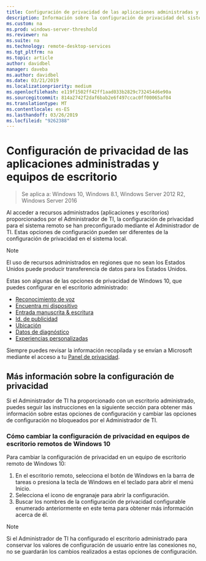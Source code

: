 ```yaml
---
title: Configuración de privacidad de las aplicaciones administradas y equipos de escritorio
description: Información sobre la configuración de privacidad del sistema remoto al usar administra aplicaciones y escritorios.
ms.custom: na
ms.prod: windows-server-threshold
ms.reviewer: na
ms.suite: na
ms.technology: remote-desktop-services
ms.tgt_pltfrm: na
ms.topic: article
author: davidbel
manager: daveba
ms.author: davidbel
ms.date: 03/21/2019
ms.localizationpriority: medium
ms.openlocfilehash: e119f1502ff42ff1aad033b2829c732454d6e90a
ms.sourcegitcommit: 814a2742f2daf6bab2e6f497ccac0ff00065af04
ms.translationtype: MT
ms.contentlocale: es-ES
ms.lasthandoff: 03/26/2019
ms.locfileid: "9262388"
---
```

# Configuración de privacidad de las aplicaciones administradas y equipos de escritorio

>Se aplica a: Windows 10, Windows 8.1, Windows Server 2012 R2, Windows Server 2016

Al acceder a recursos administrados (aplicaciones y escritorios) proporcionados por el Administrador de TI, la configuración de privacidad para el sistema remoto se han preconfigurado mediante el Administrador de TI. Estas opciones de configuración pueden ser diferentes de la configuración de privacidad en el sistema local. 

>[!NOTE]
>El uso de recursos administrados en regiones que no sean los Estados Unidos puede producir transferencia de datos para los Estados Unidos.

Estas son algunas de las opciones de privacidad de Windows 10, que puedes configurar en el escritorio administrado:
- [Reconocimiento de voz](https://go.microsoft.com/fwlink/?linkid=874646)
- [Encuentra mi dispositivo](https://go.microsoft.com/fwlink/?linkid=533063)
- [Entrada manuscrita & escritura](https://go.microsoft.com/fwlink/?linkid=874646)
- [Id. de publicidad](https://go.microsoft.com/fwlink/?linkid=838419)
- [Ubicación](https://go.microsoft.com/fwlink/?linkid=529987)
- [Datos de diagnóstico](https://go.microsoft.com/fwlink/?linkid=614828)
- [Experiencias personalizadas](https://go.microsoft.com/fwlink/?linkid=614828)

Siempre puedes revisar la información recopilada y se envían a Microsoft mediante el acceso a tu [Panel de privacidad](https://go.microsoft.com/fwlink/?linkid=864206).

## Más información sobre la configuración de privacidad

Si el Administrador de TI ha proporcionado con un escritorio administrado, puedes seguir las instrucciones en la siguiente sección para obtener más información sobre estas opciones de configuración y cambiar las opciones de configuración no bloqueados por el Administrador de TI.

### Cómo cambiar la configuración de privacidad en equipos de escritorio remotos de Windows 10

Para cambiar la configuración de privacidad en un equipo de escritorio remoto de Windows 10:

1. En el escritorio remoto, selecciona el botón de Windows en la barra de tareas o presiona la tecla de Windows en el teclado para abrir el menú Inicio.
2. Selecciona el icono de engranaje para abrir la configuración.
3. Buscar los nombres de la configuración de privacidad configurable enumerado anteriormente en este tema para obtener más información acerca de él.

>[!NOTE]
> Si el Administrador de TI ha configurado el escritorio administrado para conservar los valores de configuración de usuario entre las conexiones no, no se guardarán los cambios realizados a estas opciones de configuración.
